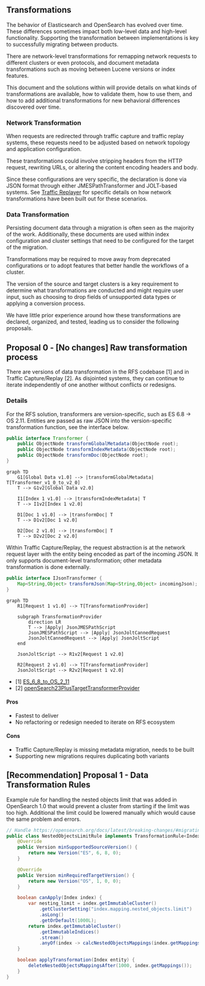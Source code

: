 ## Transformations

The behavior of Elasticsearch and OpenSearch has evolved over time. These differences sometimes impact both low-level data and high-level functionality. Supporting the transformation between implementations is key to successfully migrating between products.

There are network-level transformations for remapping network requests to different clusters or even protocols, and document metadata transformations such as moving between Lucene versions or index features.

This document and the solutions within will provide details on what kinds of transformations are available, how to validate them, how to use them, and how to add additional transformations for new behavioral differences discovered over time.

### Network Transformation
When requests are redirected through traffic capture and traffic replay systems, these requests need to be adjusted based on network topology and application configuration.

These transformations could involve stripping headers from the HTTP request, rewriting URLs, or altering the content encoding headers and body.

Since these configurations are very specific, the declaration is done via JSON format through either JMESPathTransformer and JOLT-based systems. See [Traffic Replayer](../TrafficCapture/trafficReplayer/README.md) for specific details on how network transformations have been built out for these scenarios.

### Data Transformation
Persisting document data through a migration is often seen as the majority of the work. Additionally, these documents are used within index configuration and cluster settings that need to be configured for the target of the migration.

Transformations may be required to move away from deprecated configurations or to adopt features that better handle the workflows of a cluster.

The version of the source and target clusters is a key requirement to determine what transformations are conducted and might require user input, such as choosing to drop fields of unsupported data types or applying a conversion process.

We have little prior experience around how these transformations are declared, organized, and tested, leading us to consider the following proposals.

## Proposal 0 - [No changes] Raw transformation process
There are versions of data transformation in the RFS codebase [1] and in Traffic Capture/Replay [2]. As disjointed systems, they can continue to iterate independently of one another without conflicts or redesigns.

### Details
For the RFS solution, transformers are version-specific, such as ES 6.8 -> OS 2.11. Entities are passed as raw JSON into the version-specific transformation function, see the interface below.

```java
public interface Transformer {
    public ObjectNode transformGlobalMetadata(ObjectNode root);
    public ObjectNode transformIndexMetadata(ObjectNode root);
    public ObjectNode transformDoc(ObjectNode root);
}
```

```mermaid
graph TD
    G1[Global Data v1.0] --> |transformGlobalMetadata| T[Transformer_v1_0_to_v2_0]
    T --> G1v2[Global Data v2.0]

    I1[Index 1 v1.0] --> |transformIndexMetadata| T
    T --> I1v2[Index 1 v2.0]

    D1[Doc 1 v1.0] --> |transformDoc| T
    T --> D1v2[Doc 1 v2.0]

    D2[Doc 2 v1.0] --> |transformDoc| T
    T --> D2v2[Doc 2 v2.0]
```


Within Traffic Capture/Replay, the request abstraction is at the network request layer with the entity being encoded as part of the incoming JSON. It only supports document-level transformation; other metadata transformation is done externally.

```java
public interface IJsonTransformer {
    Map<String,Object> transformJson(Map<String,Object> incomingJson);
}
```

```mermaid
graph TD
    R1[Request 1 v1.0] --> T[TransformationProvider]

    subgraph TransformationProvider
        direction LR
        T --> |Apply| JsonJMESPathScript
        JsonJMESPathScript --> |Apply| JsonJoltCannedRequest
        JsonJoltCannedRequest --> |Apply| JsonJoltScript
    end

    JsonJoltScript --> R1v2[Request 1 v2.0]

    R2[Request 2 v1.0] --> T[TransformationProvider]
    JsonJoltScript --> R2v2[Request 1 v2.0]
```


- [1] [ES_6_8_to_OS_2_11](../RFS/src/main/java/com/rfs/transformers/Transformer_ES_6_8_to_OS_2_11.java)
- [2] [openSearch23PlusTargetTransformerProvider](../TrafficCapture/transformationPlugins/jsonMessageTransformers/openSearch23PlusTargetTransformerProvider/src/main/java/org/opensearch/migrations/transform/JsonTypeMappingTransformer.java)

#### Pros
- Fastest to deliver
- No refactoring or redesign needed to iterate on RFS ecosystem

#### Cons
- Traffic Capture/Replay is missing metadata migration, needs to be built
- Supporting new migrations requires duplicating both variants

## [Recommendation] Proposal 1 - Data Transformation Rules



Example rule for handling the nested objects limit that was added in OpenSearch 1.0 that would prevent a cluster from starting if the limit was too high.  Additional the limit could be lowered manually which would cause the same problem and errors.

```java
// Handle https://opensearch.org/docs/latest/breaking-changes/#migrating-to-opensearch-and-limits-on-the-number-of-nested-json-objects
public class NestedObjectsLimitRule implements TransformationRule<Index> {
    @Override
    public Version minSupportedSourceVersion() {
        return new Version("ES", 6, 8, 0);
    }

    @Override
    public Version minRequiredTargetVersion() {
        return new Version("OS", 1, 0, 0);
    }

    boolean canApply(Index index) {
        var nesting_limit = index.getImmutableCluster()
            .getClusterSetting("index.mapping.nested_objects.limit")
            .asLong()
            .getOrDefault(1000L);
        return index.getImmutableCluster()
            .getImmutableIndices()
            .stream()
            .anyOf(index -> calcNestedObjectsMappings(index.getMappings()) >= nesting_limit);
    }

    boolean applyTransformation(Index entity) {
        deleteNestedObjectsMappingsAfter(1000, index.getMappings());
    }
}
```